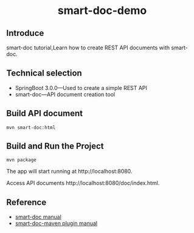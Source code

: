 <h1 align="center">smart-doc-demo</h1>

## Introduce
smart-doc tutorial,Learn how to create REST API documents with smart-doc.
## Technical selection

- SpringBoot 3.0.0—Used to create a simple REST API
- smart-doc—API document creation tool
## Build API document
```
mvn smart-doc:html
```
## Build and Run the Project
```
mvn package
```
The app will start running at http://localhost:8080.

Access API documents http://localhost:8080/doc/index.html.
## Reference
- [smart-doc manual](https://github.com/smart-doc-group/smart-doc/)
- [smart-doc-maven plugin manual](https://github.com/smart-doc-group/smart-doc-maven-plugin)

